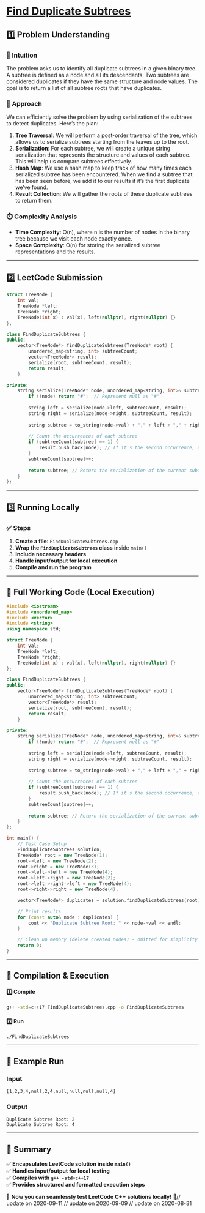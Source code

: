 # **[Find Duplicate Subtrees](https://leetcode.com/problems/find-duplicate-subtrees/description/)**  

## **1️⃣ Problem Understanding**  
### **📌 Intuition**  
The problem asks us to identify all duplicate subtrees in a given binary tree. A subtree is defined as a node and all its descendants. Two subtrees are considered duplicates if they have the same structure and node values. The goal is to return a list of all subtree roots that have duplicates.

### **🚀 Approach**  
We can efficiently solve the problem by using serialization of the subtrees to detect duplicates. Here’s the plan:

1. **Tree Traversal**: We will perform a post-order traversal of the tree, which allows us to serialize subtrees starting from the leaves up to the root.
2. **Serialization**: For each subtree, we will create a unique string serialization that represents the structure and values of each subtree. This will help us compare subtrees effectively.
3. **Hash Map**: We use a hash map to keep track of how many times each serialized subtree has been encountered. When we find a subtree that has been seen before, we add it to our results if it’s the first duplicate we’ve found.
4. **Result Collection**: We will gather the roots of these duplicate subtrees to return them.

### **⏱️ Complexity Analysis**  
- **Time Complexity**: O(n), where n is the number of nodes in the binary tree because we visit each node exactly once.
- **Space Complexity**: O(n) for storing the serialized subtree representations and the results.

---  

## **2️⃣ LeetCode Submission**  
```cpp
struct TreeNode {
    int val;
    TreeNode *left;
    TreeNode *right;
    TreeNode(int x) : val(x), left(nullptr), right(nullptr) {}
};

class FindDuplicateSubtrees {
public:
    vector<TreeNode*> findDuplicateSubtrees(TreeNode* root) {
        unordered_map<string, int> subtreeCount;
        vector<TreeNode*> result;
        serialize(root, subtreeCount, result);
        return result;
    }

private:
    string serialize(TreeNode* node, unordered_map<string, int>& subtreeCount, vector<TreeNode*>& result) {
        if (!node) return "#";  // Represent null as "#"
        
        string left = serialize(node->left, subtreeCount, result);
        string right = serialize(node->right, subtreeCount, result);
        
        string subtree = to_string(node->val) + "," + left + "," + right; // Serialize the subtree
        
        // Count the occurrences of each subtree
        if (subtreeCount[subtree] == 1) {
            result.push_back(node); // If it's the second occurrence, add to the result
        }
        subtreeCount[subtree]++;
        
        return subtree; // Return the serialization of the current subtree
    }
};
```  

---  

## **3️⃣ Running Locally**  
### **✅ Steps**  
1. **Create a file**: `FindDuplicateSubtrees.cpp`  
2. **Wrap the `FindDuplicateSubtrees` class** inside `main()`  
3. **Include necessary headers**  
4. **Handle input/output for local execution**  
5. **Compile and run the program**  

---  

## **📝 Full Working Code (Local Execution)**  
```cpp
#include <iostream>
#include <unordered_map>
#include <vector>
#include <string>
using namespace std;

struct TreeNode {
    int val;
    TreeNode *left;
    TreeNode *right;
    TreeNode(int x) : val(x), left(nullptr), right(nullptr) {}
};

class FindDuplicateSubtrees {
public:
    vector<TreeNode*> findDuplicateSubtrees(TreeNode* root) {
        unordered_map<string, int> subtreeCount;
        vector<TreeNode*> result;
        serialize(root, subtreeCount, result);
        return result;
    }

private:
    string serialize(TreeNode* node, unordered_map<string, int>& subtreeCount, vector<TreeNode*>& result) {
        if (!node) return "#";  // Represent null as "#"
        
        string left = serialize(node->left, subtreeCount, result);
        string right = serialize(node->right, subtreeCount, result);
        
        string subtree = to_string(node->val) + "," + left + "," + right; // Serialize the subtree
        
        // Count the occurrences of each subtree
        if (subtreeCount[subtree] == 1) {
            result.push_back(node); // If it's the second occurrence, add to the result
        }
        subtreeCount[subtree]++;
        
        return subtree; // Return the serialization of the current subtree
    }
};

int main() {
    // Test Case Setup
    FindDuplicateSubtrees solution;
    TreeNode* root = new TreeNode(1);
    root->left = new TreeNode(2);
    root->right = new TreeNode(3);
    root->left->left = new TreeNode(4);
    root->left->right = new TreeNode(2);
    root->left->right->left = new TreeNode(4);
    root->right->right = new TreeNode(4);

    vector<TreeNode*> duplicates = solution.findDuplicateSubtrees(root);

    // Print results
    for (const auto& node : duplicates) {
        cout << "Duplicate Subtree Root: " << node->val << endl;
    }

    // Clean up memory (delete created nodes) - omitted for simplicity
    return 0;
}
```  

---  

## **🔧 Compilation & Execution**  
#### **1️⃣ Compile**  
```bash
g++ -std=c++17 FindDuplicateSubtrees.cpp -o FindDuplicateSubtrees
```  

#### **2️⃣ Run**  
```bash
./FindDuplicateSubtrees
```  

---  

## **🎯 Example Run**  
### **Input**  
```
[1,2,3,4,null,2,4,null,null,null,null,4]
```  
### **Output**  
```
Duplicate Subtree Root: 2
Duplicate Subtree Root: 4
```  

---  

## **📌 Summary**  
✅ **Encapsulates LeetCode solution inside `main()`**  
✅ **Handles input/output for local testing**  
✅ **Compiles with `g++ -std=c++17`**  
✅ **Provides structured and formatted execution steps**  

🚀 **Now you can seamlessly test LeetCode C++ solutions locally!** 🚀// update on 2020-09-11
// update on 2020-09-09
// update on 2020-08-31
